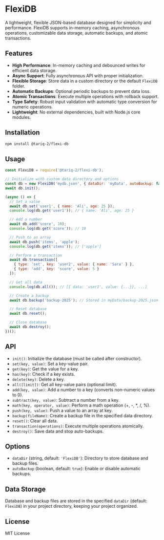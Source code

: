 # FlexiDB

A lightweight, flexible JSON-based database designed for simplicity and performance. FlexiDB supports in-memory caching, asynchronous operations, customizable data storage, automatic backups, and atomic transactions.

## Features

- **High Performance**: In-memory caching and debounced writes for efficient data storage.
- **Async Support**: Fully asynchronous API with proper initialization.
- **Flexible Storage**: Store data in a custom directory or the default `FlexiDB` folder.
- **Automatic Backups**: Optional periodic backups to prevent data loss.
- **Atomic Transactions**: Execute multiple operations with rollback support.
- **Type Safety**: Robust input validation with automatic type conversion for numeric operations.
- **Lightweight**: No external dependencies, built with Node.js core modules.

## Installation

```bash
npm install @tariq-2/flexi-db
```

## Usage

```javascript
const FlexiDB = require('@tariq-2/flexi-db');

// Initialize with custom data directory and options
const db = new FlexiDB('mydb.json', { dataDir: 'myData', autoBackup: false });
await db.init();

(async () => {
  // Set a value
  await db.set('user1', { name: 'Ali', age: 25 });
  console.log(db.get('user1')); // { name: 'Ali', age: 25 }

  // Add a number
  await db.add('score', 10);
  console.log(db.get('score')); // 10

  // Push to an array
  await db.push('items', 'apple');
  console.log(db.get('items')); // ['apple']

  // Perform a transaction
  await db.transaction([
    { type: 'set', key: 'user2', value: { name: 'Sara' } },
    { type: 'add', key: 'score', value: 5 }
  ]);

  // Get all data
  console.log(db.all()); // [{ data: 'user1', value: {...}}, ...]

  // Create a backup
  await db.backup('backup-2025'); // Stored in myData/backup-2025.json

  // Reset database
  await db.reset();

  // Close database
  await db.destroy();
})();
```

## API

- `init()`: Initialize the database (must be called after constructor).
- `set(key, value)`: Set a key-value pair.
- `get(key)`: Get the value for a key.
- `has(key)`: Check if a key exists.
- `delete(key)`: Delete a key.
- `all([limit])`: Get all key-value pairs (optional limit).
- `add(key, value)`: Add a number to a key (converts non-numeric values to 0).
- `subtract(key, value)`: Subtract a number from a key.
- `math(key, operator, value)`: Perform a math operation (+, -, \*, /, %).
- `push(key, value)`: Push a value to an array at key.
- `backup(fileName)`: Create a backup file in the specified data directory.
- `reset()`: Clear all data.
- `transaction(operations)`: Execute multiple operations atomically.
- `destroy()`: Save data and stop auto-backups.

## Options

- `dataDir` (string, default: `'FlexiDB'`): Directory to store database and backup files.
- `autoBackup` (boolean, default: `true`): Enable or disable automatic backups.

## Data Storage

Database and backup files are stored in the specified `dataDir` (default: `FlexiDB`) in your project directory, keeping your project organized.

## License

MIT License